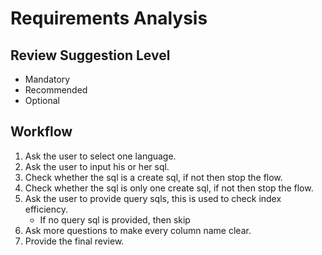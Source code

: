 # Requirements Analysis

## Review Suggestion Level

- Mandatory
- Recommended
- Optional

## Workflow

1. Ask the user to select one language.
2. Ask the user to input his or her sql.
3. Check whether the sql is a create sql, if not then stop the flow.
4. Check whether the sql is only one create sql, if not then stop the flow.
5. Ask the user to provide query sqls, this is used to check index efficiency.
   - If no query sql is provided, then skip
6. Ask more questions to make every column name clear.
7. Provide the final review.
